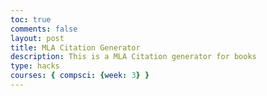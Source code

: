```yaml
---
toc: true
comments: false
layout: post
title: MLA Citation Generator
description: This is a MLA Citation generator for books
type: hacks
courses: { compsci: {week: 3} }
---
```


<html lang="en">
<head>
    <meta charset="UTF-8">
    <meta name="viewport" content="width=device-width, initial-scale=1.0">
    <title>MLA Citation Generator</title>
    <style>
        body {
            font-family: Arial, sans-serif;
        }

        #container {
            margin: 20px;
        }

        label {
            font-weight: bold;
        }

        #citation {
            margin-top: 20px;
        }
    </style>
</head>
<body>
    <div id="container">
        <h1>MLA Citation Generator</h1>
        <label for="bookTitle">Book Title:</label>
        <input type="text" id="bookTitle">
        <br>
        <label for="author">Author:</label>
        <input type="text" id="author">
        <br>
        <label for="publisher">Publisher:</label>
        <input type="text" id="publisher">
        <br>
        <label for="year">Publication Year:</label>
        <input type="text" id="year">
        <br>
        <button id="generateButton">Generate Citation</button>
        <div id="citation">
            <!-- The MLA citation will be displayed here -->
        </div>
    </div>

    <script>
        const generateButton = document.getElementById('generateButton');
        generateButton.addEventListener('click', generateMLACitation);

        function generateMLACitation() {
            const bookTitle = document.getElementById('bookTitle').value;
            const author = document.getElementById('author').value;
            const publisher = document.getElementById('publisher').value;
            const year = document.getElementById('year').value;

            const citation = `${author}. ${bookTitle}. ${publisher}, ${year}.`;

            const citationDiv = document.getElementById('citation');
            citationDiv.innerText = citation;
        }
    </script>
</body>
</html>
